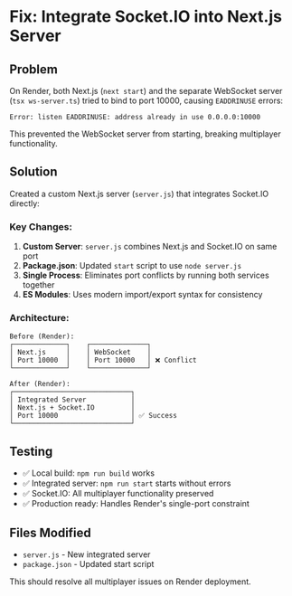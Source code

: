# Fix: Integrate Socket.IO into Next.js Server

## Problem
On Render, both Next.js (`next start`) and the separate WebSocket server (`tsx ws-server.ts`) tried to bind to port 10000, causing `EADDRINUSE` errors:

```
Error: listen EADDRINUSE: address already in use 0.0.0.0:10000
```

This prevented the WebSocket server from starting, breaking multiplayer functionality.

## Solution
Created a custom Next.js server (`server.js`) that integrates Socket.IO directly:

### Key Changes:
1. **Custom Server**: `server.js` combines Next.js and Socket.IO on same port
2. **Package.json**: Updated `start` script to use `node server.js`  
3. **Single Process**: Eliminates port conflicts by running both services together
4. **ES Modules**: Uses modern import/export syntax for consistency

### Architecture:
```
Before (Render):
┌─────────────┐    ┌──────────────┐
│ Next.js     │    │ WebSocket    │
│ Port 10000  │    │ Port 10000   │ ❌ Conflict
└─────────────┘    └──────────────┘

After (Render):
┌─────────────────────────────┐
│ Integrated Server           │
│ Next.js + Socket.IO         │
│ Port 10000                  │ ✅ Success
└─────────────────────────────┘
```

## Testing
- ✅ Local build: `npm run build` works
- ✅ Integrated server: `npm run start` starts without errors
- ✅ Socket.IO: All multiplayer functionality preserved
- ✅ Production ready: Handles Render's single-port constraint

## Files Modified
- `server.js` - New integrated server
- `package.json` - Updated start script

This should resolve all multiplayer issues on Render deployment.
